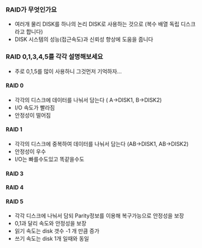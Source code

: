 ### RAID가 무엇인가요
- 여러개 물리 DISK를 하나의 논리 DISK로 사용하는 것으로 (복수 배열 독립 디스크 라고 합니다)
- DISK 시스템의 성능(접근속도)과 신뢰성 향상에 도움을 줍니다
### RAID 0,1,3,4,5를 각각 설명해보세요
* 주로 0,1,5를 많이 사용하니 그것먼저 기억하자...
#### RAID 0
- 각각의 디스크에 데이터를 나눠서 담는다 ( A->DISK1, B->DISK2)
- I/O 속도가 빨라짐
- 안정성이 떨어짐
#### RAID 1
- 각각의 디스크에 중복하여 데이터를 나눠서 담는다 (AB->DISK1, AB->DISK2)
- 안정성이 우수
- I/O는 빠를수도있고 똑같을수도
#### RAID 3
#### RAID 4
#### RAID 5
- 각각 디스크에 나눠서 담되 Parity정보를 이용해 복구가능으로 안정성을 보장
- 0,1과 달리 속도와 안정성을 보장
- 읽기 속도는 disk 갯수 -1 개 만큼 증가
- 쓰기 속도는 disk 1개 일때와 동일
